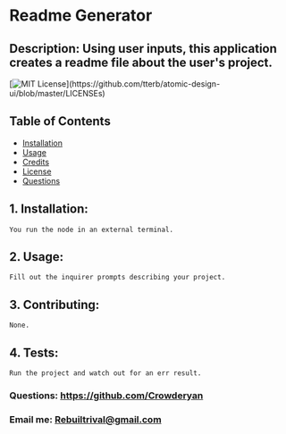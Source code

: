 # Readme Generator

## Description: Using user inputs, this application creates a readme file about the user's project.

[![MIT License](https://img.shields.io/apm/l/atomic-design-ui.svg?)](https://github.com/tterb/atomic-design-ui/blob/master/LICENSEs)

## Table of Contents

- [Installation](#installation)
- [Usage](#usage)
- [Credits](#credits)
- [License](#license)
- [Questions](#questions)

## 1. Installation:

    You run the node in an external terminal.

## 2. Usage:

    Fill out the inquirer prompts describing your project.

## 3. Contributing:

    None.

## 4. Tests:

    Run the project and watch out for an err result.

### Questions: https://github.com/Crowderyan

### Email me: <a href="mailto:Rebuiltrival@gmail.com" hspace="20">Rebuiltrival@gmail.com</a>
